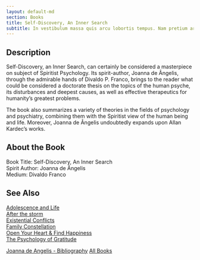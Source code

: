 ```yaml
---
layout: default-md
section: Books
title: Self-Discovery, An Inner Search
subtitle: In vestibulum massa quis arcu lobortis tempus. Nam pretium arcu in odio vulputate luctus.
---
```


## Description
Self-Discovery, an Inner Search, can certainly be considered a masterpiece on subject of Spiritist Psychology.  Its spirit-author, Joanna de Ângelis, through the admirable hands of Divaldo P. Franco, brings to the reader what could be considered a doctorate thesis on the topics of the human psyche, its disturbances and deepest causes, as well as effective therapeutics for humanity’s greatest problems.

The book also summarizes a variety of theories in the fields of psychology and psychiatry, combining them with the Spiritist view of the human being and life.  Moreover, Joanna de Ângelis undoubtedly expands upon Allan Kardec’s works.


## About the Book
Book Title: Self-Discovery, An Inner Search    
Spirit Author: Joanna de Ângelis  
Medium: Divaldo Franco  


## See Also
[Adolescence and Life](adolescence-and-life)  
[After the storm](after-the-storm)  
[Existential Conflicts](existential-conflicts)  
[Family Constellation](family-constellation)  
[Open Your Heart & Find Happiness](open-your-heart)  
[The Psychology of Gratitude](the-psychology-of-gratitude)  


<a href="/books/joanna-de-angelis" class="button">Joanna de Angelis - Bibliography</a>
<a href="/books" class="button">All Books</a>
